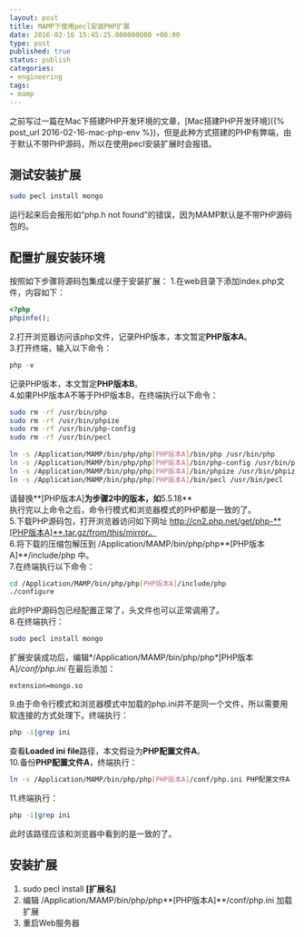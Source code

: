 ```yaml
---
layout: post
title: MAMP下使用pecl安装PHP扩展
date: 2016-02-16 15:45:25.000000000 +08:00
type: post
published: true
status: publish
categories:
- engineering
tags:
- mamp
---
```

之前写过一篇在Mac下搭建PHP开发环境的文章，[Mac搭建PHP开发环境]({% post_url 2016-02-16-mac-php-env %})，但是此种方式搭建的PHP有弊端，由于默认不带PHP源码，所以在使用pecl安装扩展时会报错。

## 测试安装扩展

```bash
sudo pecl install mongo
```

运行起来后会报形如“php.h not found”的错误，因为MAMP默认是不带PHP源码包的。   
## 配置扩展安装环境
按照如下步骤将源码包集成以便于安装扩展：
1.在web目录下添加index.php文件，内容如下：

```php
<?php
phpinfo();
```

2.打开浏览器访问该php文件，记录PHP版本，本文暂定**PHP版本A**。   
3.打开终端，输入以下命令：

```php
php -v
```

记录PHP版本，本文暂定**PHP版本B**。   
4.如果PHP版本A不等于PHP版本B，在终端执行以下命令：

```bash
sudo rm -rf /usr/bin/php
sudo rm -rf /usr/bin/phpize
sudo rm -rf /usr/bin/php-config
sudo rm -rf /usr/bin/pecl
 
ln -s /Application/MAMP/bin/php/php[PHP版本A]/bin/php /usr/bin/php
ln -s /Application/MAMP/bin/php/php[PHP版本A]/bin/php-config /usr/bin/php-config
ln -s /Application/MAMP/bin/php/php[PHP版本A]/bin/phpize /usr/bin/phpize
ln -s /Application/MAMP/bin/php/php[PHP版本A]/bin/pecl /usr/bin/pecl
```

请替换**[PHP版本A]**为步骤2中的版本，如**5.5.18**   
执行完以上命令之后，命令行模式和浏览器模式的PHP都是一致的了。   
5.下载PHP源码包，打开浏览器访问如下网址 http://cn2.php.net/get/php-**[PHP版本A]**.tar.gz/from/this/mirror。   
6.将下载的压缩包解压到 /Application/MAMP/bin/php/php**[PHP版本A]**/include/php 中。   
7.在终端执行以下命令：

```bash
cd /Application/MAMP/bin/php/php[PHP版本A]/include/php
./configure
```

此时PHP源码包已经配置正常了，头文件也可以正常调用了。   
8.在终端执行：

```bash
sudo pecl install mongo
```

扩展安装成功后，编辑*/Application/MAMP/bin/php/php*[PHP版本A]*/conf/php.ini* 在最后添加：

```
extension=mongo.so
```

9.由于命令行模式和浏览器模式中加载的php.ini并不是同一个文件，所以需要用软连接的方式处理下。终端执行：

```bash
php -i|grep ini
```

查看**Loaded ini file**路径，本文假设为**PHP配置文件A**。   
10.备份**PHP配置文件A**，终端执行：

```bash
ln -s /Application/MAMP/bin/php/php[PHP版本A]/conf/php.ini PHP配置文件A
```

11.终端执行：

```bash
php -i|grep ini
```

此时该路径应该和浏览器中看到的是一致的了。

## 安装扩展
1. sudo pecl install **[扩展名]**
2. 编辑 /Application/MAMP/bin/php/php**[PHP版本A]**/conf/php.ini 加载扩展
3. 重启Web服务器